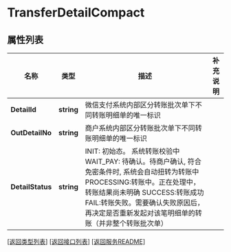 # TransferDetailCompact

## 属性列表

名称 | 类型 | 描述 | 补充说明
------------ | ------------- | ------------- | -------------
**DetailId** | **string** | 微信支付系统内部区分转账批次单下不同转账明细单的唯一标识 | 
**OutDetailNo** | **string** | 商户系统内部区分转账批次单下不同转账明细单的唯一标识 | 
**DetailStatus** | **string** | INIT: 初始态。 系统转账校验中 WAIT_PAY: 待确认。待商户确认, 符合免密条件时, 系统会自动扭转为转账中 PROCESSING:转账中。正在处理中，转账结果尚未明确 SUCCESS:转账成功 FAIL:转账失败。需要确认失败原因后，再决定是否重新发起对该笔明细单的转账（并非整个转账批次单） | 

[\[返回类型列表\]](README.md#类型列表)
[\[返回接口列表\]](README.md#接口列表)
[\[返回服务README\]](README.md)


